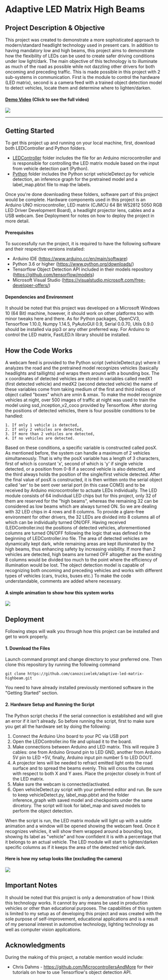 # Adaptive LED Matrix High Beams

## Project Description & Objective

This project was created to demonstrate a more sophisticated approach to modern/standard headlight technology used in present cars.
In addition to having mandatory low and high beams, this project aims to demonstrate how the flexibility of LEDs can be used to create safer driving conditions under low light/dark. The main objective of this technology is to illuminate as much of the 
road as possible while not dazzling other drivers for both oncoming and preceding traffic.
This is made possible in this project with 2 sub-systems in communication. 
First is the module to control the hardware (LED matrix), second is 
a camera feed with a trained object detection model to detect vehicles, locate them and determine where to lighten/darken.

#### [**Demo Video**](https://youtu.be/6VwgZgbertE) (Click to see the full video)

![](https://imgur.com/a9QZYnO.gif)

---

## Getting Started

To get this project up and running on your local machine, first, download both LEDController and Python folders. 
* [LEDController](LEDController) folder includes the file for an Arduino microcontroller and is responsible for controlling the LED matrix module based on the input from vehicle detection part (Python).
* [Python](Python) folder includes the Python script vehicleDetect.py for vehicle detection, an inference graph for the pretrained model and a label_map.pbtxt file to map the labels.

Once you're done downloading these folders, software part of this project would be complete. 
Hardware components used in this project is an Arduino UNO microcontroller, LED matrix (CJMCU 64 Bit WS2812 5050 RGB LED Driver Development Board), a headlight projector lens, cables and a USB webcam. See Deployment for notes on how to deploy the project in more detail.

#### Prerequisites
To successfully run the project, it is required to have the following software and their respective versions installed:
* Arduino IDE (https://www.arduino.cc/en/main/software)
* Python 3.6 or higher (https://www.python.org/downloads/)
* Tensorflow Object Detection API included in their models repository (https://github.com/tensorflow/models)
* Microsoft Visual Studio (https://visualstudio.microsoft.com/free-developer-offers/)

#### Dependencies and Environment
It should be noted that this project was developed on a Microsoft Windows 10 (64 Bit) machine, however, it should work on other platforms too with minor tweaks here and there. As for Python packages, OpenCV3, Tensorflow 1.10.0, Numpy 1.14.5, PyAutoGUI 0.9, Serial 0.0.70, Utils 0.9.0 should be installed via pip3 or any other preferred way. For Arduino to control the LED matrix, FastLED.h library should be installed.

## How the Code Works
A webcam feed is provided to the Python script (vehicleDetect.py) where it analyzes the road and the pretrained model recognizes vehicles (basically headlights and taillights) and wraps them around with a bounding box. The x coordinates of detected vehicles are stored in variables called medX1 (first detected vehicle) and medX2 (second detected vehicle) the name of these variables come from taking medium of the first and third indices of object called "boxes" which are xmin & xmax. To make the model recognize vehicles at night, over 500 images of traffic at night was used to train the model using ssd_inception_v2_coco provided by Tensorflow. After storing the positions of detected vehicles, there is four possible conditions to be handled:
```
1. If only 1 vehicle is detected,
2. If only 2 vehicles are detected,
3. If more than 2 vehicles are detected,
4. If no vehicles are detected.
```
Based on these conditions, a specific variable is constructed called posX. As mentioned before, the system can handle a maximum of 2 vehicles simultaneously. That is why the posX variable has a length of 3 characters, first of which is constant 'x', second of which is 'y' if single vehicle detected, or a position from 0-8 if a second vehicle is also detected, and the third always holds the position of the single/first vehicle detected. After the final value of posX is constructed, it is then written onto the serial object called 'ser' to be sent over serial port (in this case COM3) and to be received by Arduino microcontroller to actuate LEDs individually. The LED module consists of 64 individual LED chips but for this project, only 32 of them are reserved for the "high beams", whereas the remaining 32 can be considered as low beams which are always turned ON. So we are dealing with 32 LED chips in 4 rows and 8 columns. To provide a glare-free environment for other drivers, the 32 LEDs are divided into 8 columns all of which can be individually turned ON/OFF. Having received (LEDController.ino) the positions of detected vehicles, aforementioned columns are turned ON/OFF following the logic that was defined in the beginning of LEDController.ino file. The area of detected vehicles are dynamically kept dark, while remaining areas are kept illuminated by the high beams, thus enhancing safety by increasing visibility. If more than 2 vehicles are detected, high beams are turned OFF altogether as the existing 8 columns would be divided too much to the point where the efficiency of illumination would be lost. The object detection model is capable of recognizing both oncoming and preceding vehicles and works with different types of vehicles (cars, trucks, buses etc.) To make the code understandable, comments are added where necessary.

#### A simple animation to show how this system works
![](https://imgur.com/Dy1nyaF.gif)

## Deployment
Following steps will walk you through how this project can be installed and get to work properly.
#### 1. Download the Files
Launch command prompt and change directory to your preferred one. Then clone this repository by running the following command 
```
git clone https://github.com/canozcivelek/adaptive-led-matrix-highbeam.git
```
You need to have already installed previously mentioned software in the "Getting Started" section.

#### 2. Hardware Setup and Running the Script
The Python script checks if the serial connection is established and will give an error if it isn't already. So before running the script, first to make sure you get all the hardware set by doing the following:
1. Connect the Arduino Uno board to your PC via USB port
2. Open the LEDController.ino file and upload it to the board.
3. Make connections between Arduino and LED matrix. This will require 3 cables: one from Arduino Ground pin to LED GND, another from Arduino 5V pin to LED +5V, finally, Arduino input pin number 5 to LED DOUT.
4. A projector lens will be needed to refract emitted light onto the road surface and to spread the beams evenly. This will cross the columns with respect to both X and Y axes. Place the projector closely in front of the LED matrix.
5. Make sure the webcam is connected/activated.
6. Open vehicleDetect.py script with your preferred editor and run. Be sure to keep vehicleDetect.py, label_map.pbtxt and the folder inference_graph with saved model and checkpoints under the same dircetory. The script will look for label_map and saved models to perform the object detection.

When the script is run, the LED matrix module will light up with a subtle animation and a window will be opened showing the webcam feed. Once it recognizes vehicles, it will show them wrapped around a bounding box, showing its label as "vehicle" and how confident it is with a percentage that it belongs to an actual vehicle. The LED module will start to lighten/darken specific columns as if it keeps the area of the detected vehicle dark.

#### Here is how my setup looks like (excluding the camera)
![](https://i.imgur.com/4JZg8ge.gif)

## Important Notes
It should be noted that this project is only a demonstration of how I think this technology works. It cannot by any means be used in production vehicles or other than educational purposes. The capabilities of this system is limited to my setup as of developing this project and was created with the sole purpose of self-improvement, educational applications and is a result of my personal interest in automotive technology, lighting technology as well as computer vision applications.

## Acknowledgments
During the making of this project, a notable mention would include:
* Chris Dahms - https://github.com/MicrocontrollersAndMore for their tutorials on how to use Tensorflow's object detection API.





